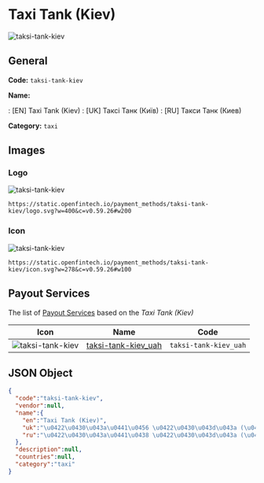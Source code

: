 
# Taxi Tank (Kiev) 
![taksi-tank-kiev](https://static.openfintech.io/payment_methods/taksi-tank-kiev/logo.svg?w=400&c=v0.59.26#w200)  

## General 
**Code:** `taksi-tank-kiev` 
 
**Name:** 
 
:	[EN] Taxi Tank (Kiev) 
:	[UK] Таксі Танк (Київ) 
:	[RU] Такси Танк (Киев) 
 
**Category:** `taxi` 
 

## Images 

### Logo 
![taksi-tank-kiev](https://static.openfintech.io/payment_methods/taksi-tank-kiev/logo.svg?w=400&c=v0.59.26#w200)  

```
https://static.openfintech.io/payment_methods/taksi-tank-kiev/logo.svg?w=400&c=v0.59.26#w200
```  

### Icon 
![taksi-tank-kiev](https://static.openfintech.io/payment_methods/taksi-tank-kiev/icon.svg?w=278&c=v0.59.26#w100)  

```
https://static.openfintech.io/payment_methods/taksi-tank-kiev/icon.svg?w=278&c=v0.59.26#w100
```  

## Payout Services 
 
The list of [Payout Services](/payout-services/) based on the _Taxi Tank (Kiev)_ 

|Icon|Name|Code| 
|:---:|:---:|:---:| 
|![taksi-tank-kiev](https://static.openfintech.io/payout_methods/taksi-tank-kiev/icon.png?w=278&c=v0.59.26#w40) |[taksi-tank-kiev_uah](/payout-services/taksi-tank-kiev_uah/)|`taksi-tank-kiev_uah`| 
 

## JSON Object 

```json
{
  "code":"taksi-tank-kiev",
  "vendor":null,
  "name":{
    "en":"Taxi Tank (Kiev)",
    "uk":"\u0422\u0430\u043a\u0441\u0456 \u0422\u0430\u043d\u043a (\u041a\u0438\u0457\u0432)",
    "ru":"\u0422\u0430\u043a\u0441\u0438 \u0422\u0430\u043d\u043a (\u041a\u0438\u0435\u0432)"
  },
  "description":null,
  "countries":null,
  "category":"taxi"
}
```  
